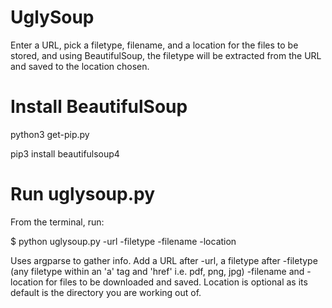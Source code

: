 # UglySoup

Enter a URL, pick a filetype, filename, and a location for the files to be stored, and using BeautifulSoup, the filetype will be extracted from the URL and saved to the location chosen. 

# Install BeautifulSoup

python3 get-pip.py

pip3 install beautifulsoup4

# Run uglysoup.py

From the terminal, run:

$ python uglysoup.py -url -filetype -filename -location 

Uses argparse to gather info. Add a URL after -url, a filetype after -filetype (any filetype within an 'a' tag and 'href' i.e. pdf, png, jpg) -filename and -location for files to be downloaded and saved. Location is optional as its default is the directory you are working out of. 

